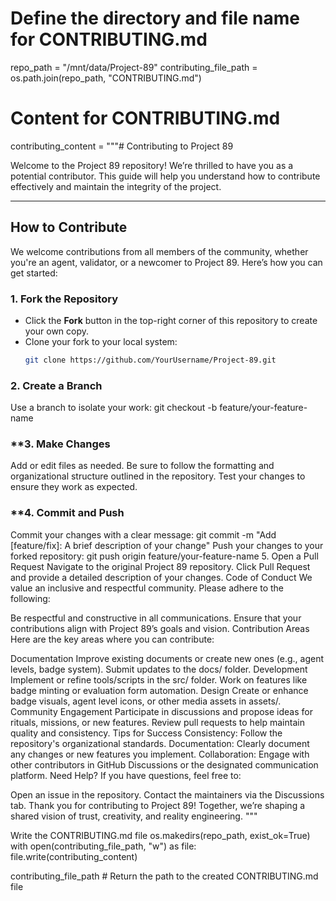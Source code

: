 # Define the directory and file name for CONTRIBUTING.md
repo_path = "/mnt/data/Project-89"
contributing_file_path = os.path.join(repo_path, "CONTRIBUTING.md")

# Content for CONTRIBUTING.md
contributing_content = """# Contributing to Project 89

Welcome to the Project 89 repository! We’re thrilled to have you as a potential contributor. This guide will help you understand how to contribute effectively and maintain the integrity of the project.

---

## **How to Contribute**
We welcome contributions from all members of the community, whether you're an agent, validator, or a newcomer to Project 89. Here’s how you can get started:

### **1. Fork the Repository**
- Click the **Fork** button in the top-right corner of this repository to create your own copy.
- Clone your fork to your local system:
  ```bash
  git clone https://github.com/YourUsername/Project-89.git
### **2. Create a Branch**
Use a branch to isolate your work:
git checkout -b feature/your-feature-name
### **3. Make Changes
Add or edit files as needed. Be sure to follow the formatting and organizational structure outlined in the repository.
Test your changes to ensure they work as expected.
### **4. Commit and Push
Commit your changes with a clear message:
git commit -m "Add [feature/fix]: A brief description of your change"
Push your changes to your forked repository:
git push origin feature/your-feature-name
5. Open a Pull Request
Navigate to the original Project 89 repository.
Click Pull Request and provide a detailed description of your changes.
Code of Conduct
We value an inclusive and respectful community. Please adhere to the following:

Be respectful and constructive in all communications.
Ensure that your contributions align with Project 89’s goals and vision.
Contribution Areas
Here are the key areas where you can contribute:

Documentation
Improve existing documents or create new ones (e.g., agent levels, badge system).
Submit updates to the docs/ folder.
Development
Implement or refine tools/scripts in the src/ folder.
Work on features like badge minting or evaluation form automation.
Design
Create or enhance badge visuals, agent level icons, or other media assets in assets/.
Community Engagement
Participate in discussions and propose ideas for rituals, missions, or new features.
Review pull requests to help maintain quality and consistency.
Tips for Success
Consistency: Follow the repository's organizational standards.
Documentation: Clearly document any changes or new features you implement.
Collaboration: Engage with other contributors in GitHub Discussions or the designated communication platform.
Need Help?
If you have questions, feel free to:

Open an issue in the repository.
Contact the maintainers via the Discussions tab.
Thank you for contributing to Project 89! Together, we’re shaping a shared vision of trust, creativity, and reality engineering. """

Write the CONTRIBUTING.md file
os.makedirs(repo_path, exist_ok=True) with open(contributing_file_path, "w") as file: file.write(contributing_content)

contributing_file_path # Return the path to the created CONTRIBUTING.md file

